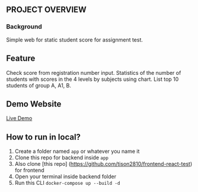 ## PROJECT OVERVIEW
### Background
Simple web for static student score for assignment test.

## Feature
Check score from registration number input.
Statistics of the number of students with scores in the 4 levels by subjects using chart.
List top 10 students of group A, A1, B.

## Demo Website
<a href="https://cse-tcsharing.io.vn">Live Demo</a>

## How to run in local?
1. Create a folder named `app` or whatever you name it
2. Clone this repo for backend inside `app`
3. Also clone [this repo] (https://github.com/tison2810/frontend-react-test) for frontend
4. Open your terminal inside backend folder
5. Run this CLI `docker-compose up --build -d`

